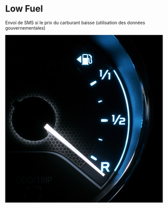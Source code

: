 # Low Fuel

Envoi de SMS si le prix du carburant baisse (utilisation des données gouvernementales)

![Low - Fuel](https://github.com/Bit-Scripts/Low-Fuel/blob/f349915fdc702349fdb5cecb0c651928a2a6f33b/Fuel_gauge_(Toyota_Corolla)_(cropped).jpg)

